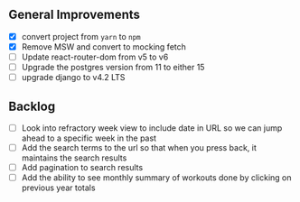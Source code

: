 ## General Improvements

-   [x] convert project from `yarn` to `npm`
-   [x] Remove MSW and convert to mocking fetch
-   [ ] Update react-router-dom from v5 to v6
-   [ ] Upgrade the postgres version from 11 to either 15
-   [ ] upgrade django to v4.2 LTS

## Backlog

-   [ ] Look into refractory week view to include date in URL so we can jump ahead to a specific week in the past
-   [ ] Add the search terms to the url so that when you press back, it maintains the search results
-   [ ] Add pagination to search results
-   [ ] Add the ability to see monthly summary of workouts done by clicking on previous year totals
